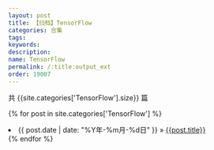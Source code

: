 ```yaml
---
layout: post
title: 【归档】TensorFlow
categories: 合集
tags:
keywords:
description:
name: TensorFlow
permalink: /:title:output_ext
order: 19007
---
```


共 {{site.categories['TensorFlow'].size}} 篇

{% for post in site.categories['TensorFlow'] %}
  <li>
    <span>{{ post.date | date: "%Y年-%m月-%d日" }}</span> &raquo;
    <a href="{{ post.url }}" class="pjaxlink">{{post.title}}</a>
  </li>
{% endfor %}
